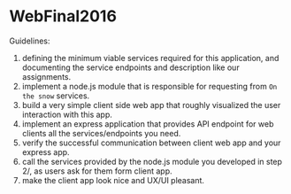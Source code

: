 # WebFinal2016

Guidelines:
1) defining the minimum viable services required for this application, and documenting the service endpoints and description like our assignments.
2) implement a node.js module that is responsible for requesting from `On the snow` services.
3) build a very simple client side web app that roughly visualized the user interaction with this app.
4) implement an express application that provides API endpoint for web clients all the services/endpoints you need.
5) verify the successful communication between client web app and your express app.
6) call the services provided by the node.js module you developed in step 2/, as users ask for them form client app.
7) make the client app look nice and UX/UI pleasant.
